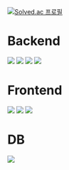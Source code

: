 [![Solved.ac 프로필](http://mazassumnida.wtf/api/v2/generate_badge?boj=jw1211)](https://solved.ac/jw1211)


<div>
  <h1>Backend</h1>
  <img src="https://img.shields.io/badge/java-007396?style=for-the-badge&logo=java&logoColor=white">
  <img src="https://img.shields.io/badge/spring-6DB33F?style=for-the-badge&logo=spring&logoColor=white"> 
  <img src="https://img.shields.io/badge/springboot-6DB33F?style=for-the-badge&logo=springboot&logoColor=white"> 
  <img src="https://img.shields.io/badge/jpa-6DB33F?style=for-the-badge&logo=jpa&logoColor=white">
</div>

<div> 
  <h1>Frontend</h1>
  <img src="https://img.shields.io/badge/html5-E34F26?style=for-the-badge&logo=html5&logoColor=white"> 
  <img src="https://img.shields.io/badge/css-1572B6?style=for-the-badge&logo=css3&logoColor=white"> 
  <img src="https://img.shields.io/badge/javascript-F7DF1E?style=for-the-badge&logo=javascript&logoColor=black">
</div>

<div>
  <h1>DB</h1>
  <img src="https://img.shields.io/badge/mysql-4479A1?style=for-the-badge&logo=mysql&logoColor=white"> 
</div>
<!--
**wodnj5/wodnj5** is a ✨ _special_ ✨ repository because its `README.md` (this file) appears on your GitHub profile.

Here are some ideas to get you started:

- 🔭 I’m currently working on ...
- 🌱 I’m currently learning ...
- 👯 I’m looking to collaborate on ...
- 🤔 I’m looking for help with ...
- 💬 Ask me about ...
- 📫 How to reach me: ...
- 😄 Pronouns: ...
- ⚡ Fun fact: ...
-->
